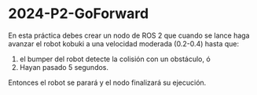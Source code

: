 # 2024-P2-GoForward

En esta práctica debes crear un nodo de ROS 2 que cuando se lance haga avanzar el robot kobuki a una velocidad moderada (0.2-0.4) hasta que:

1. el bumper del robot detecte la colisión con un obstáculo, ó
2. Hayan pasado 5 segundos.

Entonces el robot se parará y el nodo finalizará su ejecución. 
